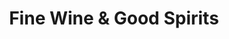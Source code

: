 ---
title: "Fine Wine & Good Spirits"
url: /pittsburgh/fine-wine-and-good-spirits-mcknight-road/
shop: alcohol
---